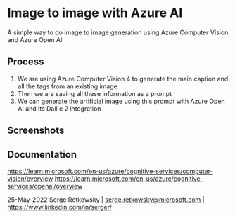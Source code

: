 # Image to image with Azure AI

A simple way to do image to image generation using Azure Computer Vision and Azure Open AI

## Process
1. We are using Azure Computer Vision 4 to generate the main caption and all the tags from an existing image
2. Then we are saving all these information as a prompt
3. We can generate the artificial image using this prompt with Azure Open AI and its Dall e 2 integration

## Screenshots


## Documentation
https://learn.microsoft.com/en-us/azure/cognitive-services/computer-vision/overview
https://learn.microsoft.com/en-us/azure/cognitive-services/openai/overview

25-May-2022 Serge Retkowsky | serge.retkowsky@microsoft.com | https://www.linkedin.com/in/serger/
